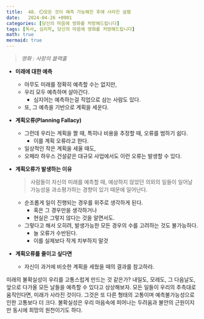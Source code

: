 ```yaml
---
title:  48. ⏲️모든 것이 예측 가능해진 후에 사라진 설렘
date:   2024-04-26 +0901
categories: [당신의 마음에 영화를 처방해드립니다]
tags: [독서, 심리학, 당신의 마음에 영화를 처방해드립니다]
math: true
mermaid: true
---
```


> *영화 : 사랑의 블랙홀*

- **미래에 대한 예측**
    - 아무도 미래를 정확히 예측할 수는 없지만,
    - 우리 모두 예측하며 살아간다.
        - 심지어는 예측하는걸 직업으로 삼는 사람도 있다.
    - 또, 그 예측을 기반으로 계획을 세운다.

- **계획오류(Planning Fallacy)**
    - 그런데 우리는 계획을 짤 때, 특히나 비용을 추정할 때, 오류를 범하기 쉽다.
        - 이를 계획 오류라고 한다.
    - 일상적인 작은 계획을 세울 때도,
    - 오페라 하우스 건설같은 대규모 사업에서도 이런 오류는 발생할 수 있다.

- **계획오류가 발생하는 이유**
    
    > 사람들이 자신의 미래를 예측할 때, 예상하지 않았던 의외의 일들이 일어날 가능성을 과소평가하는 경향이 있기 때문에 일어난다.
 
    - 순조롭게 일이 진행되는 경우를 위주로 생각하게 된다.
        - 혹은 그 경우만을 생각하거나
        - 현실은 그렇지 않다는 것을 알면서도.
    - 그렇다고 해서 오히려, 발생가능한 모든 경우의 수를 고려하는 것도 불가능하다.
        - 늘 오류가 수반된다.
        - 이를 실제보다 작게 치부하지 말것

- **계획오류를 줄이고 싶다면**
    - 자신이 과거에 비슷한 계획을 세웠을 때의 결과를 참고하라.

미래의 불확실성이 우리를 고통스럽게 만드는 것 같은가? 내일도, 모레도, 그 다음날도, 앞으로 
다가올 모든 날들을 예측할 수 있다고 상상해보자. 모든 일들이 우리의 추측대로 움직인다면, 미래가 사라진 것이다. 
그것은 또 다른 형태의 고통이며 예측불가능성으로 인한 고통보다 더 크다. 불확실성은 우리 마음속에 피어나는 두려움과 불안의 근원이지만 동시에 희망의 원천이기도 하다.